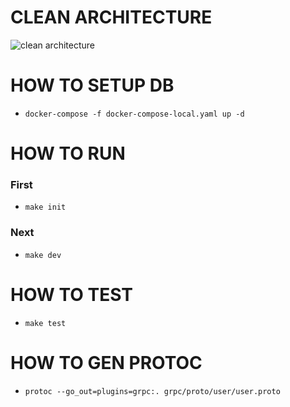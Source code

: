 # CLEAN ARCHITECTURE

![clean architecture](https://raw.githubusercontent.com/phungvandat/clean-architecture/dev/images/clean-arch.png)

# HOW TO SETUP DB
- `docker-compose -f docker-compose-local.yaml up -d`

# HOW TO RUN
### First
- `make init`
### Next
- `make dev`

# HOW TO TEST
- `make test`

# HOW TO GEN PROTOC
- `protoc --go_out=plugins=grpc:. grpc/proto/user/user.proto`